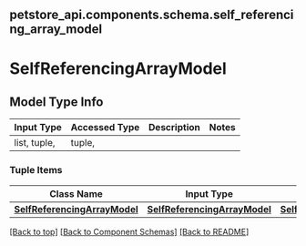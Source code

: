 <a name="top"></a>
## petstore_api.components.schema.self_referencing_array_model
# SelfReferencingArrayModel

## Model Type Info
Input Type | Accessed Type | Description | Notes
------------ | ------------- | ------------- | -------------
list, tuple,  | tuple,  |  |

### Tuple Items
Class Name | Input Type | Accessed Type | Description | Notes
------------- | ------------- | ------------- | ------------- | -------------
[**SelfReferencingArrayModel**](SelfReferencingArrayModel.md) | [**SelfReferencingArrayModel**](SelfReferencingArrayModel.md) | [**SelfReferencingArrayModel**](SelfReferencingArrayModel.md) |  |

[[Back to top]](#top) [[Back to Component Schemas]](../../../README.md#Component-Schemas) [[Back to README]](../../../README.md)